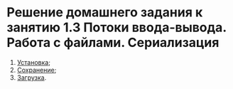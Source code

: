 # Решение домашнего задания к занятию 1.3 Потоки ввода-вывода. Работа с файлами. Сериализация

1. [Установка](src/install/);
2. [Сохранение](src/save/);
3. [Загрузка](src/load/).